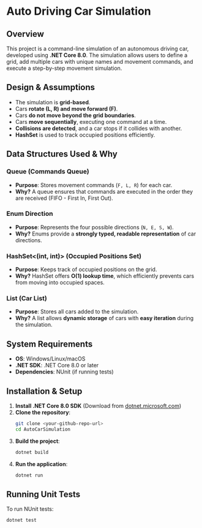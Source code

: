 # Auto Driving Car Simulation

## Overview
This project is a command-line simulation of an autonomous driving car, developed using **.NET Core 8.0**. The simulation allows users to define a grid, add multiple cars with unique names and movement commands, and execute a step-by-step movement simulation.

## Design & Assumptions
- The simulation is **grid-based**.
- Cars **rotate (L, R) and move forward (F)**.
- Cars **do not move beyond the grid boundaries**.
- Cars **move sequentially**, executing one command at a time.
- **Collisions are detected**, and a car stops if it collides with another.
- **HashSet** is used to track occupied positions efficiently.


## Data Structures Used & Why

### **Queue<char> (Commands Queue)**
- **Purpose**: Stores movement commands (`F, L, R`) for each car.
- **Why?** A queue ensures that commands are executed in the order they are received (FIFO - First In, First Out).

### **Enum Direction**
- **Purpose**: Represents the four possible directions (`N, E, S, W`).
- **Why?** Enums provide a **strongly typed, readable representation** of car directions.

### **HashSet<(int, int)> (Occupied Positions Set)**
- **Purpose**: Keeps track of occupied positions on the grid.
- **Why?** HashSet offers **O(1) lookup time**, which efficiently prevents cars from moving into occupied spaces.

### **List<Car> (Car List)**
- **Purpose**: Stores all cars added to the simulation.
- **Why?** A list allows **dynamic storage** of cars with **easy iteration** during the simulation.


## System Requirements
- **OS**: Windows/Linux/macOS
- **.NET SDK**: .NET Core 8.0 or later
- **Dependencies**: NUnit (if running tests)

## Installation & Setup
1. **Install .NET Core 8.0 SDK** (Download from [dotnet.microsoft.com](https://dotnet.microsoft.com/))
2. **Clone the repository**:
   ```sh
   git clone <your-github-repo-url>
   cd AutoCarSimulation
   ```
3. **Build the project**:
   ```sh
   dotnet build
   ```
4. **Run the application**:
   ```sh
   dotnet run
   ```

## Running Unit Tests
To run NUnit tests:
```sh
dotnet test
```
